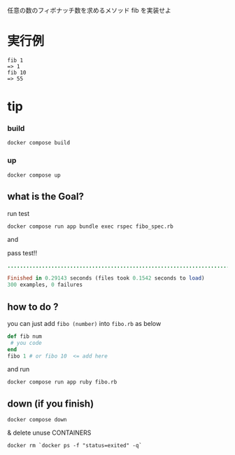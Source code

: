 
任意の数のフィボナッチ数を求めるメソッド fib を実装せよ

# 実行例
```
fib 1
=> 1
fib 10
=> 55
```

# tip
### build
```
docker compose build
```
### up
```
docker compose up
```


##  what is the Goal?

run test
```
docker compose run app bundle exec rspec fibo_spec.rb
```
and

pass test!!
```ruby
............................................................................................................................................................................................................................................................................................................

Finished in 0.29143 seconds (files took 0.1542 seconds to load)
300 examples, 0 failures
```


## how to do ?
you can just add `fibo (number)` into `fibo.rb` as below
```ruby
def fib num
 # you code
end
fibo 1 # or fibo 10  <= add here
```
and run
```
docker compose run app ruby fibo.rb
```



## down (if you finish)
```
docker compose down
```
& delete unuse CONTAINERS
```
docker rm `docker ps -f "status=exited" -q`
```
